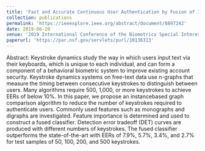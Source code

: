 ```yaml
---
title: 'Fast and Accurate Continuous User Authentication by Fusion of Instance-based, Free-text Keystroke Dynamics'
collection: publications
permalink: 'https://ieeexplore.ieee.org/abstract/document/8897242'
date: 2019-06-20
venue: '2019 International Conference of the Biometrics Special Interest Group (BIOSIG)'
paperurl: 'https://par.nsf.gov/servlets/purl/10136313'
---
```

Abstract: Keystroke dynamics study the way in which users input text via their keyboards, which is unique to each individual, and can form a component of a behavioral biometric system to improve existing account security. Keystroke dynamics systems on free-text data use n-graphs that measure the timing between consecutive keystrokes to distinguish between users. Many algorithms require 500, 1,000, or more keystrokes to achieve EERs of below 10%. In this paper, we propose an instancebased graph comparison algorithm to reduce the number of keystrokes required to authenticate users. Commonly used features such as monographs and digraphs are investigated. Feature importance is determined and used to construct a fused classifier. Detection error tradeoff (DET) curves are produced with different numbers of keystrokes. The fused classifier outperforms the state-of-the-art with EERs of 7.9%, 5.7%, 3.4%, and 2.7% for test samples of 50, 100, 200, and 500 keystrokes.
